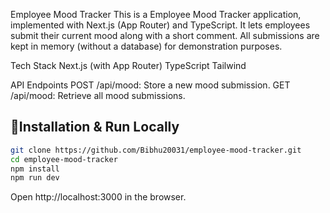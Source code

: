 Employee Mood Tracker
This is a Employee Mood Tracker application, implemented with Next.js (App Router) and TypeScript.
It lets employees submit their current mood along with a short comment. All submissions are kept in memory (without a database) for demonstration purposes.


Tech Stack
Next.js (with App Router)
TypeScript
Tailwind 

API Endpoints
POST /api/mood: Store a new mood submission.
GET /api/mood: Retrieve all mood submissions.


## 🔹Installation & Run Locally

```bash
git clone https://github.com/Bibhu20031/employee-mood-tracker.git
cd employee-mood-tracker
npm install
npm run dev
```

Open http://localhost:3000 in the browser.
